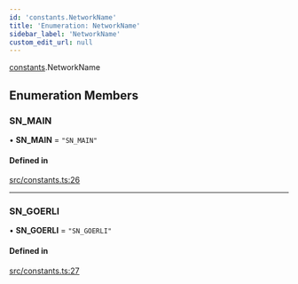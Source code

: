 ```yaml
---
id: 'constants.NetworkName'
title: 'Enumeration: NetworkName'
sidebar_label: 'NetworkName'
custom_edit_url: null
---
```


[constants](../namespaces/constants.md).NetworkName

## Enumeration Members

### SN_MAIN

• **SN_MAIN** = `"SN_MAIN"`

#### Defined in

[src/constants.ts:26](https://github.com/0xs34n/starknet.js/blob/develop/src/constants.ts#L26)

---

### SN_GOERLI

• **SN_GOERLI** = `"SN_GOERLI"`

#### Defined in

[src/constants.ts:27](https://github.com/0xs34n/starknet.js/blob/develop/src/constants.ts#L27)

